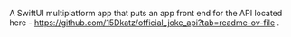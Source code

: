 A SwiftUI multiplatform app that puts an app front end for the API located here - https://github.com/15Dkatz/official_joke_api?tab=readme-ov-file . 

